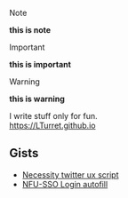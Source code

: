 > [!NOTE]  
> **this is note**

> [!IMPORTANT]  
> **this is important**

> [!WARNING]  
> **this is warning**

I write stuff only for fun.  
https://LTurret.github.io

## Gists
- [Necessity twitter ux script](https://gist.github.com/LTurret/ad134a992366bc6bf95f489f611580d1)
- [NFU-SSO Login autofill](https://gist.github.com/LTurret/418d0dad36af995696e8e5e36d879960)
